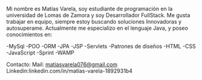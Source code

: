 Mi nombre es Matías Varela, soy estudiante de programación en la universidad de Lomas de Zamora y soy Desarrollador FullStack.
Me gusta trabajar en equipo, siempre estoy buscando soluciones Innovadoras y autosuperame.
Actualmente me especializo en el lenguaje Java, y poseo conocimientos en: 

-MySql
-POO 
-ORM
-JPA
-JSP
-Servlets
-Patrones de diseños
-HTML
-CSS
-JavaScript
-Sprint
-WAMP

Contacto:
Mail: matiasvarela076@gmail.com
Linkedin:linkedin.com/in/matías-varela-1892931b4
